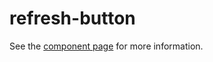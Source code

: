 refresh-button
==============

See the [component page](http://richiksc.github.io/refresh-button) for more information.
